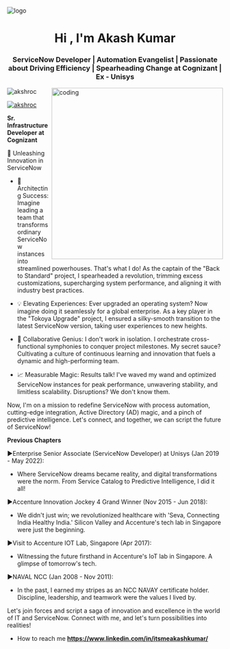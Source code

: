 ![logo](https://github.com/akshroc/akshroc/blob/main/Earth%20hour%20Banner%20Landscape.png)
<h1 align="center">Hi , I'm Akash Kumar</h1>
<h3 align="center">ServiceNow Developer | Automation Evangelist | Passionate about Driving Efficiency | Spearheading Change at Cognizant | Ex - Unisys</h3>
<img align="right" alt="coding" width="400" src="https://user-images.githubusercontent.com/74038190/225813708-98b745f2-7d22-48cf-9150-083f1b00d6c9.gif">

<p align="left">
  <img src="https://komarev.com/ghpvc/?username=akshroc&label=Profile%20views&color=0e75b6&style=flat" alt="akshroc" />
</p>

<p align="left">
  <a href="https://github.com/ryo-ma/github-profile-trophy"><img src="https://github-profile-trophy.vercel.app/?username=akshroc" alt="akshroc" /></a>
</p>

**Sr. Infrastructure Developer at Cognizant**

🌟 Unleashing Innovation in ServiceNow

- 🚀 Architecting Success: Imagine leading a team that transforms ordinary ServiceNow instances into streamlined powerhouses. That's what I do! As the captain of the "Back to Standard" project, I spearheaded a revolution, trimming excess customizations, supercharging system performance, and aligning it with industry best practices.

- 💡 Elevating Experiences: Ever upgraded an operating system? Now imagine doing it seamlessly for a global enterprise. As a key player in the "Tokoya Upgrade" project, I ensured a silky-smooth transition to the latest ServiceNow version, taking user experiences to new heights.

- 🤝 Collaborative Genius: I don't work in isolation. I orchestrate cross-functional symphonies to conquer project milestones. My secret sauce? Cultivating a culture of continuous learning and innovation that fuels a dynamic and high-performing team.

- 📈 Measurable Magic: Results talk! I've waved my wand and optimized ServiceNow instances for peak performance, unwavering stability, and limitless scalability. Disruptions? We don't know them.

Now, I'm on a mission to redefine ServiceNow with process automation, cutting-edge integration, Active Directory (AD) magic, and a pinch of predictive intelligence. Let's connect, and together, we can script the future of ServiceNow!

**Previous Chapters**

►Enterprise Senior Associate (ServiceNow Developer) at Unisys (Jan 2019 - May 2022):
 - Where ServiceNow dreams became reality, and digital transformations were the norm. From Service Catalog to Predictive Intelligence, I did it all!

►Accenture Innovation Jockey 4 Grand Winner (Nov 2015 - Jun 2018):
 - We didn't just win; we revolutionized healthcare with 'Seva, Connecting India Healthy India.' Silicon Valley and Accenture's tech lab in Singapore were just the beginning.

►Visit to Accenture IOT Lab, Singapore (Apr 2017):
 - Witnessing the future firsthand in Accenture's IoT lab in Singapore. A glimpse of tomorrow's tech.

►NAVAL NCC (Jan 2008 - Nov 2011):
 - In the past, I earned my stripes as an NCC NAVAY certificate holder. Discipline, leadership, and teamwork were the values I lived by.

Let's join forces and script a saga of innovation and excellence in the world of IT and ServiceNow. Connect with me, and let's turn possibilities into realities!

-  How to reach me **https://www.linkedin.com/in/itsmeakashkumar/**
